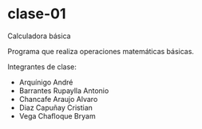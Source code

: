 # clase-01

Calculadora básica

Programa que realiza operaciones matemáticas básicas.

Integrantes de clase:

- Arquínigo André
- Barrantes Rupaylla Antonio
- Chancafe Araujo Alvaro
- Diaz Capuñay Cristian
- Vega Chafloque Bryam
